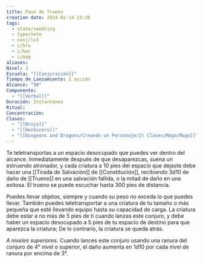 ```yaml
---
title: Paso de Trueno
creation date: 2024-02-14 23:20
tags:
  - state/seedling
  - type/note
  - conj/lv3
  - c/bru
  - c/hec
  - c/mag
aliases: 
Nivel: 3
Escuela: "[[Conjuración]]"
Tiempo_de_Lanzamiento: 1 acción
Alcance: "90"
Componente:
  - "[[Verbal]]"
Duración: Instantáneo
Ritual: 
Concentración: 
Clases:
  - "[[Brujo]]"
  - "[[Hechicero]]"
  - "[[Dungeons and Dragons/Creando un Personaje/2) Clases/Mago/Mago]]"
---
```

Te teletransportas a un espacio desocupado que puedes ver dentro del alcance. Inmediatamente después de que desaparezcas, suena un estruendo atronador, y cada criatura a 10 pies del espacio que dejaste debe hacer una [[Tirada de Salvación]] de [[Constitución]], recibiendo 3d10 de daño de [[Trueno]] en una salvación fallida, o la mitad de daño en una exitosa. El trueno se puede escuchar hasta 300 pies de distancia.

Puedes llevar objetos, siempre y cuando su peso no exceda lo que puedes llevar. También puedes teletransportar a una criatura de tu tamaño o más pequeña que esté llevando equipo hasta su capacidad de carga. La criatura debe estar a no más de 5 pies de ti cuando lanzas este conjuro, y debe haber un espacio desocupado a 5 pies de tu espacio de destino para que aparezca la criatura; De lo contrario, la criatura se queda atrás.

*A niveles superiores*. Cuando lances este conjuro usando una ranura del conjuro de 4° nivel o superior, el daño aumenta en 1d10 por cada nivel de ranura por encima de 3°.